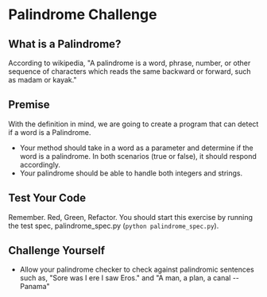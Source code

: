 # Palindrome Challenge

## What is a Palindrome?

According to wikipedia, "A palindrome is a word, phrase, number, or other sequence of characters which reads the same backward or forward, such as madam or kayak."

## Premise

With the definition in mind, we are going to create a program that can detect if a word is a Palindrome.

* Your method should take in a word as a parameter and determine if the word is a palindrome. In both scenarios (true or false), it should respond accordingly.
* Your palindrome should be able to handle both integers and strings.

## Test Your Code

Remember. Red, Green, Refactor. You should start this exercise by running the test spec, palindrome_spec.py (```python palindrome_spec.py```).

## Challenge Yourself

* Allow your palindrome checker to check against palindromic sentences such as, "Sore was I ere I saw Eros." and "A man, a plan, a canal -- Panama"
